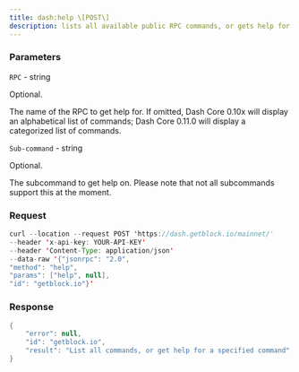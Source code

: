 ```yaml
---
title: dash:help \[POST\]
description: lists all available public RPC commands, or gets help for the specifiedRPC.Commands which are unavailable will not be listed, such as wallet RPCsif wallet support is disabled.
---
```


### Parameters


`RPC` - string

Optional.

The name of the RPC to get help for. If omitted, Dash Core 0.10x will
display an alphabetical list of commands; Dash Core 0.11.0 will display
a categorized list of commands.

`Sub-command` - string

Optional.

The subcommand to get help on. Please note that not all subcommands
support this at the moment.

### Request

``` java
curl --location --request POST 'https://dash.getblock.io/mainnet/' 
--header 'x-api-key: YOUR-API-KEY' 
--header 'Content-Type: application/json' 
--data-raw '{"jsonrpc": "2.0",
"method": "help",
"params": ["help", null],
"id": "getblock.io"}'
```

###  Response

``` java
{
    "error": null,
    "id": "getblock.io",
    "result": "List all commands, or get help for a specified command"
}
```

